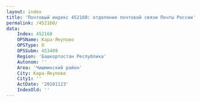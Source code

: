```yaml
---
layout: index
title: 'Почтовый индекс 452160: отделение почтовой связи Почты России'
permalink: /452160/
data:
    Index: 452160
    OPSName: Кара-Якупово
    OPSType: О
    OPSSubm: 453409
    Region: 'Башкортостан Республика'
    Autonom: ''
    Area: 'Чишминский район'
    City: Кара-Якупово
    City1: ''
    ActDate: '20101123'
    IndexOld: ''
---
```

